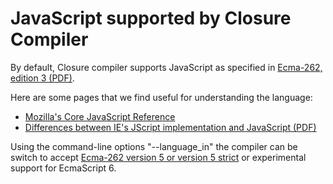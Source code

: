 # JavaScript supported by Closure Compiler

By default, Closure compiler supports JavaScript as specified in [Ecma-262, edition 3 (PDF)](http://www.ecma-international.org/publications/files/ECMA-ST-ARCH/ECMA-262,%203rd%20edition,%20December%201999.pdf).

Here are some pages that we find useful for understanding the language:
- [Mozilla's Core JavaScript Reference](http://developer.mozilla.org/en/docs/Core_JavaScript_1.5_Reference)
- [Differences between IE's JScript implementation and JavaScript (PDF)](http://wiki.ecmascript.org/lib/exe/fetch.php?id=resources%3Aresources&cache=cache&media=resources:jscriptdeviationsfromes3.pdf)

Using the command-line options "--language_in" the compiler can be switch to accept  [Ecma-262 version 5 or version 5 strict](http://www.ecma-international.org/publications/standards/Ecma-262.htm) or experimental support for EcmaScript 6.